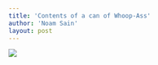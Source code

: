 ```yaml
---
title: 'Contents of a can of Whoop-Ass'
author: 'Noam Sain'
layout: post
---
```


![](https://4.bp.blogspot.com/_8aN4krk1nsk/THMeHw3H2zI/AAAAAAAAAew/I_GYRtK-Zh0/s1600/WhatExac.jpg)
